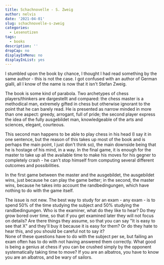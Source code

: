 ```yaml
---
title: Schachnovelle - S. Zweig
author: nelvis
date: '2021-04-01'
slug: schachnovelle-s-zweig
categories:
  - Lesenotizen
tags:
  - books
description: ''
dropCap: no
displayInMenu: no
displayInList: yes
---
```


I stumbled upon the book by chance, I thought I had read something by the same author - this is not the case. I got confused with an author of German gialli, all I know of the name is now that it isn't Stefan Zweig.

The book is some kind of parabola. Two archetypes of chess players/thinkers are dargestellt and compared: the chess master is a methodical man, extremely gifted in chess but otherwise ignorant to the point that he can barely read. He is presented as narrow minded in more than one aspect: greedy, arrogant, full of pride; the second player express the idea of the fully ausgebildet man, knowledgeable of the arts and sciences, elegant, courteous.

This second man happens to be able to play chess in his head (I say it in one sentence, but the reason of this takes up most of the book and is perhaps the main point, I just don't think so), the main downside being that he is hostage of his mind, in a way. In the final game, it is enough for the master to take up all the available time to make his moves for his gegner to completely crash - he can't stop himself from computing several different outcomes and possibilities.

In the first game between the master and the ausgebildet, the ausgebildet wins, just because he can play the game better; in the second, the master wins, because he takes into account the randbedingungen, which have nothing to do with the game itself.

The issue is not new. The best way to study for an exam - any exam - is to spend 50% of the time studying the subject and 50% studying the randbedingungen. Who is the examiner, what do they like to hear? Do they grow bored over time, so that if you get examined later they will not focus on details? Are there things they assume, so that you can say "It is easy to see that X" and they'll buy it because it is easy for them? Or do they hate to hear this, and you should be careful not to say it?\
None of these questions have to do with the subject per se, but failing an exam often has to do with not having answered them correctly. What good is being a genius at chess if you can be crushed simply by the opponent systematically taking time to move? If you are an albatros, you have to know you are an albatros, and be wary of sailors.